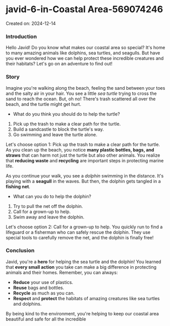 # javid-6-in-Coastal Area-569074246

Created on: 2024-12-14

### Introduction
Hello Javid! Do you know what makes our coastal area so special? It's home to many amazing animals like dolphins, sea turtles, and seagulls. But have you ever wondered how we can help protect these incredible creatures and their habitats? Let's go on an adventure to find out!

### Story
Imagine you're walking along the beach, feeling the sand between your toes and the salty air in your hair. You see a little *sea turtle* trying to cross the sand to reach the ocean. But, oh no! There's trash scattered all over the beach, and the turtle might get hurt. 
* What do you think you should do to help the turtle?
1. Pick up the trash to make a clear path for the turtle.
2. Build a sandcastle to block the turtle's way.
3. Go swimming and leave the turtle alone.

Let's choose option 1: Pick up the trash to make a clear path for the turtle. As you clean up the beach, you notice **many plastic bottles, bags, and straws** that can harm not just the turtle but also other animals. You realize that **reducing waste** and **recycling** are important steps in protecting marine life.

As you continue your walk, you see a *dolphin* swimming in the distance. It's playing with a **seagull** in the waves. But then, the dolphin gets tangled in a **fishing net**. 
* What can you do to help the dolphin?
1. Try to pull the net off the dolphin.
2. Call for a grown-up to help.
3. Swim away and leave the dolphin.

Let's choose option 2: Call for a grown-up to help. You quickly run to find a lifeguard or a fisherman who can safely rescue the dolphin. They use special tools to carefully remove the net, and the dolphin is finally free!

### Conclusion
Javid, you're a **hero** for helping the sea turtle and the dolphin! You learned that **every small action** you take can make a big difference in protecting animals and their homes. Remember, you can always:
* **Reduce** your use of plastics.
* **Reuse** bags and bottles.
* **Recycle** as much as you can.
* **Respect** and **protect** the habitats of amazing creatures like sea turtles and dolphins.

By being kind to the environment, you're helping to keep our coastal area beautiful and safe for all the incredible